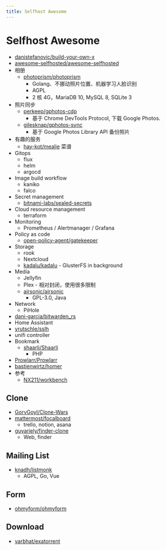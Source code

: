 ```yaml
---
title: Selfhost Awesome
---
```


# Selfhost Awesome

- [danistefanovic/build-your-own-x](https://github.com/danistefanovic/build-your-own-x)
- [awesome-selfhosted/awesome-selfhosted](https://github.com/awesome-selfhosted/awesome-selfhosted)
- 相册
  - [photoprism/photoprism](https://github.com/photoprism/photoprism)
    - Golang、不挪动照片位置、机器学习人脸识别
    - AGPL
    - 2 核 4G，MariaDB 10, MySQL 8, SQLite 3
- 照片同步
  - [perkeep/gphotos-cdp](https://github.com/perkeep/gphotos-cdp)
    - 基于 Chrome DevTools Protocol, 下载 Google Photos.
  - [gilesknap/gphotos-sync](https://github.com/gilesknap/gphotos-sync)
    - 基于 Google Photos Library API 备份照片
- 有趣的服务
  - [hay-kot/mealie](https://github.com/hay-kot/mealie) 菜谱
- Gitops
  - flux
  - helm
  - argocd
- Image build workflow
  - kaniko
  - falco
- Secret management
  - [bitnami-labs/sealed-secrets](https://github.com/bitnami-labs/sealed-secrets)
- Cloud resource management
  - terraform
- ⁠Monitoring
  - Prometheus / Alertmanager / Grafana
- Policy as code
  - [open-policy-agent/gatekeeper](https://github.com/open-policy-agent/gatekeeper)
- ⁠Storage
  - rook
  - Nextcloud
  - [kadalu/kadalu](https://github.com/kadalu/kadalu) - GlusterFS in background
- Media
  - Jellyfin
  - Plex - 相对封闭，使用很多限制
  - [airsonic/airsonic](https://github.com/airsonic/airsonic)
    - GPL-3.0, Java
- Network
  - PiHole
- [dani-garcia/bitwarden_rs](https://github.com/dani-garcia/bitwarden_rs)
- Home Assistant
- [yrutschle/sslh](https://github.com/yrutschle/sslh)
- unifi controller
- Bookmark
  - [shaarli/Shaarli](https://github.com/shaarli/Shaarli)
    - PHP
- [Prowlarr/Prowlarr](https://github.com/Prowlarr/Prowlarr)
- [bastienwirtz/homer](https://github.com/bastienwirtz/homer)
- 参考
  - [NX211/workbench](https://github.com/NX211/workbench)

## Clone

- [GorvGoyl/Clone-Wars](https://github.com/GorvGoyl/Clone-Wars)
- [mattermost/focalboard](https://github.com/mattermost/focalboard)
  - trello, notion, asana
- [guyariely/finder-clone](https://github.com/guyariely/finder-clone)
  - Web, finder

## Mailing List

- [knadh/listmonk](https://github.com/knadh/listmonk)
  - AGPL, Go, Vue

## Form

- [ohmyform/ohmyform](https://github.com/ohmyform/ohmyform)

## Download

- [varbhat/exatorrent](https://github.com/varbhat/exatorrent)
